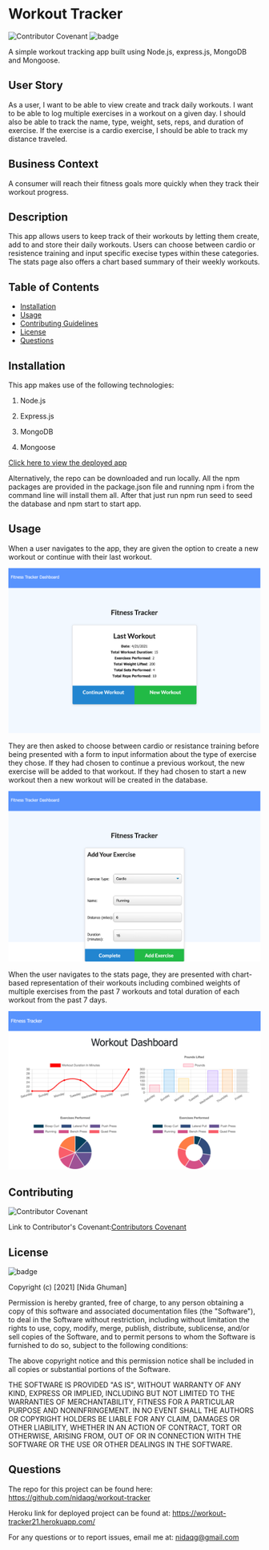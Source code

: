 # Workout Tracker

![Contributor Covenant](https://img.shields.io/badge/Contributor%20Covenant-2.0-4baaaa.svg)
![badge](https://img.shields.io/badge/license-MIT-orange)

A simple workout tracking app built using Node.js, express.js, MongoDB and Mongoose.

## User Story

As a user, I want to be able to view create and track daily workouts. I want to be able to log multiple exercises in a workout on a given day. I should also be able to track the name, type, weight, sets, reps, and duration of exercise. If the exercise is a cardio exercise, I should be able to track my distance traveled.

## Business Context

A consumer will reach their fitness goals more quickly when they track their workout progress.

## Description

This app allows users to keep track of their workouts by letting them create, add to and store their daily workouts. Users can choose between cardio or resistence training and input specific execise types within these categories. The stats page also offers a chart based summary of their weekly workouts.

## Table of Contents

* [Installation](#installation)
* [Usage](#usage)
* [Contributing Guidelines](#contributing)
* [License](#license)
* [Questions](#questions)

## Installation

This app makes use of the following technologies:
1. Node.js

2. Express.js

3. MongoDB

4. Mongoose

[Click here to view the deployed app](https://workout-tracker21.herokuapp.com/)

Alternatively, the repo can be downloaded and run locally. All the npm packages are provided in the package.json file and running npm i from the command line will install them all. After that just run npm run seed to seed the database and npm start to start app.

## Usage

When a user navigates to the app, they are given the option to create a new workout or continue with their last workout. 

![Demo](public/images/demo1.png)

They are then asked to choose between cardio or resistance training before being presented with a form to input information about the type of exercise they chose. If they had chosen to continue a previous workout, the new exercise will be added to that workout. If they had chosen to start a new workout then a new workout will be created in the database. 

![Demo2](public/images/demo2.png)

When the user navigates to the stats page, they are presented with chart-based representation of their workouts including combined weights of multiple exercises from the past 7 workouts and total duration of each workout from the past 7 days.

![Demo3](public/images/demo3.png)

## Contributing

 ![Contributor Covenant](https://img.shields.io/badge/Contributor%20Covenant-2.0-4baaaa.svg)

 Link to Contributor's Covenant:[Contributors Covenant](https://www.contributor-covenant.org/version/2/0/code_of_conduct/) 

 
## License

![badge](https://img.shields.io/badge/license-MIT-orange)
   
Copyright (c) [2021] [Nida Ghuman]

Permission is hereby granted, free of charge, to any person obtaining a copy
of this software and associated documentation files (the "Software"), to deal
in the Software without restriction, including without limitation the rights
to use, copy, modify, merge, publish, distribute, sublicense, and/or sell
copies of the Software, and to permit persons to whom the Software is
furnished to do so, subject to the following conditions:

The above copyright notice and this permission notice shall be included in all
copies or substantial portions of the Software.

THE SOFTWARE IS PROVIDED "AS IS", WITHOUT WARRANTY OF ANY KIND, EXPRESS OR
IMPLIED, INCLUDING BUT NOT LIMITED TO THE WARRANTIES OF MERCHANTABILITY,
FITNESS FOR A PARTICULAR PURPOSE AND NONINFRINGEMENT. IN NO EVENT SHALL THE
AUTHORS OR COPYRIGHT HOLDERS BE LIABLE FOR ANY CLAIM, DAMAGES OR OTHER
LIABILITY, WHETHER IN AN ACTION OF CONTRACT, TORT OR OTHERWISE, ARISING FROM,
OUT OF OR IN CONNECTION WITH THE SOFTWARE OR THE USE OR OTHER DEALINGS IN THE
SOFTWARE. 

## Questions

The repo for this project can be found here: https://github.com/nidaqg/workout-tracker 

Heroku link for deployed project can be found at:  https://workout-tracker21.herokuapp.com/

For any questions or to report issues, email me at: nidaqg@gmail.com

